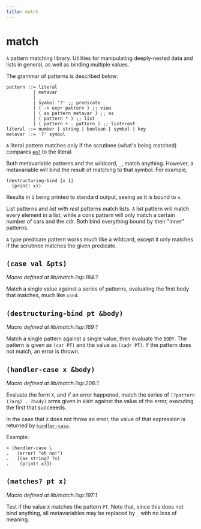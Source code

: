 ```yaml
---
title: match
---
```

# match
`A` pattern matching library.
Utilities for manipulating deeply-nested data and lists in general,
as well as binding multiple values.

The grammar of patterns is described below:
```
pattern ::= literal
          | metavar
          | _
          | symbol '?' ;; predicate
          | ( -> expr pattern ) ;; view
          | ( as pattern metavar ) ;; as
          | ( pattern * ) ;; list
          | ( pattern + . pattern ) ;; list+rest
literal ::= number | string | boolean | symbol | key
metavar ::= '?' symbol
```

`A` literal pattern matches only if the scrutinee (what's being matched)
compares [`eq?`](lib.type.md#eq-x-y) to the literal.

Both metavariable patterns and the wildcard, `_`, match anything. However,
a metavariable will bind the result of matching to that symbol. For example,

```
(destructuring-bind [x 1]
  (print! x))
```
Results in `1` being printed to standard output, seeing as it is bound to
`x`.

List patterns and _list with rest_ patterns match lists. `A` list pattern will
match every element in a list, while a cons pattern will only match a certain
number of cars and the cdr.
Both bind everything bound by their "inner" patterns.

`A` type predicate pattern works much like a wildcard, except it only matches if
the scrutinee matches the given predicate.

## `(case val &pts)`
*Macro defined at lib/match.lisp:184:1*

Match a single value against a series of patterns, evaluating the first
body that matches, much like `cond`.

## `(destructuring-bind pt &body)`
*Macro defined at lib/match.lisp:169:1*

Match a single pattern against a single value, then evaluate the `BODY`.
The pattern is given as `(car PT)` and the value as `(cadr PT)`.
If the pattern does not match, an error is thrown.

## `(handler-case x &body)`
*Macro defined at lib/match.lisp:206:1*

Evaluate the form `X`, and if an error happened, match
the series of `(?pattern (?arg) . ?body)` arms given in
`BODY` against the value of the error, executing the first
that succeeeds.

In the case that `X` does not throw an error, the value
of that expression is returned by [`handler-case`](lib.match.md#handler-case-x-body).

Example:

```
> (handler-case \
.   (error! "oh no!")
.   [(as string? ?x)
.    (print! x)])
```

## `(matches? pt x)`
*Macro defined at lib/match.lisp:197:1*

Test if the value `X` matches the pattern `PT`.
Note that, since this does not bind anything, all metavariables
may be replaced by `_` with no loss of meaning.

